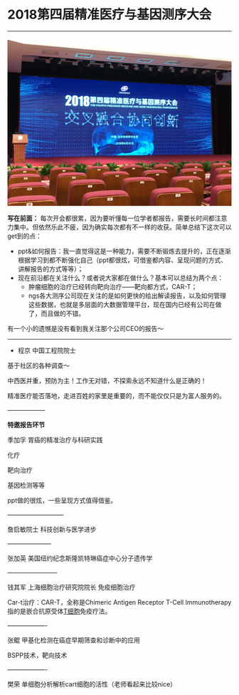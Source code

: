2018第四届精准医疗与基因测序大会
===
---

![第四届精准医疗大会](./images/第四届精准医疗大会.JPG)

**写在前面：**
每次开会都很累，因为要听懂每一位学者都报告，需要长时间都注意力集中。但依然乐此不疲，因为确实每次都有不一样的收获。简单总结下这次可以get到的点：
- ppt&如何报告：我一直觉得这是一种能力，需要不断锻炼去提升的，正在逐渐根据学习到都不断强化自己（ppt都很炫，可借鉴都内容、呈现问题的方式、讲解报告的方式等等）；
- 现在前沿都在关注什么？或者说大家都在做什么？基本可以总结为两个点：
	- 肿瘤细胞的治疗已经转向靶向治疗——靶向都方式，CAR-T；
	- ngs各大测序公司现在关注的是如何更快的给出解读报告，以及如何管理这些数据，也就是多层面的大数据管理平台，现在国内已经有公司在做了，而且做的不错。

有一个小的遗憾是没有看到我关注那个公司CEO的报告～

---

- 程京  中国工程院院士

基于社区的各种调查～

中西医并重，预防为主！工作无对错，不探索永远不知道什么是正确的！

精准医疗能否落地，走进百姓的家里是重要的，而不能仅仅只是为富人服务的。

——————

**特邀报告环节**

季加孚  胃癌的精准治疗与科研实践

化疗

靶向治疗

基因检测等等

ppt做的很炫，一些呈现方式值得借鉴。

—————————

詹启敏院士  科技创新与医学进步

———————

张加英  美国纽约纪念斯隆凯特琳癌症中心分子遗传学

————————

钱其军  上海细胞治疗研究院院长  免疫细胞治疗

Car-t治疗：CAR-T，全称是Chimeric Antigen Receptor T-Cell Immunotherapy指的是嵌合抗原受体[T细胞](https://baike.baidu.com/item/T%E7%BB%86%E8%83%9E)免疫疗法。

——————-

张鲲  甲基化检测在癌症早期筛查和诊断中的应用

BSPP技术，靶向技术

——————-

樊荣  单细胞分析解析cart细胞的活性（老师看起来比较nice）


